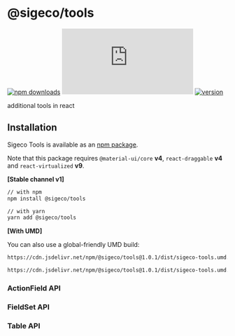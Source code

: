 # @sigeco/tools
[![npm downloads](https://img.shields.io/npm/dt/@sigeco/tools.svg?maxAge=2592000)](http://npmjs.com/package/@sigeco/tools)
[![gzip size](https://img.badgesize.io/https:/npmcdn.com/@sigeco/tools/dist/sigeco-tools.umd.min.js?compression=gzip)]()
[![version](https://img.shields.io/npm/v/@sigeco/tools.svg)]()

additional tools in react

## Installation

Sigeco Tools is available as an [npm package](https://www.npmjs.com/package/@sigeco/tools).

Note that this package requires `@material-ui/core` **v4**, `react-draggable` **v4** and `react-virtualized` **v9**.

**[Stable channel v1]**

```sh
// with npm
npm install @sigeco/tools

// with yarn
yarn add @sigeco/tools
```

**[With UMD]**

You can also use a global-friendly UMD build:

```html
https://cdn.jsdelivr.net/npm/@sigeco/tools@1.0.1/dist/sigeco-tools.umd.js

https://cdn.jsdelivr.net/npm/@sigeco/tools@1.0.1/dist/sigeco-tools.umd.min.js
```

### ActionField API

### FieldSet API

### Table API

